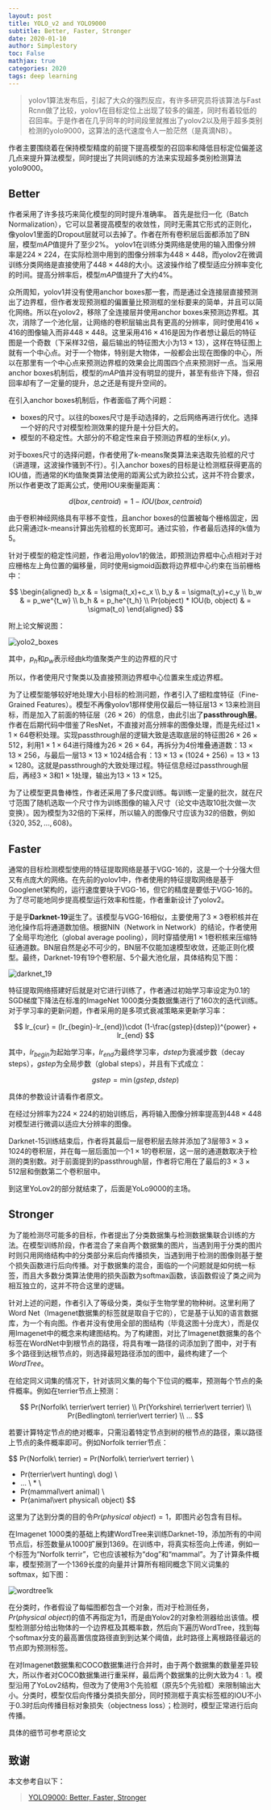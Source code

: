 ```yaml
---
layout: post
title: YOLO_v2 and YOLO9000
subtitle: Better, Faster, Stronger
date: 2020-01-10
author: Simplestory
toc: False
mathjax: true
categories: 2020
tags: deep learning
---
```


> yolov1算法发布后，引起了大众的强烈反应，有许多研究员将该算法与Fast Rcnn做了比较，yolov1在目标定位上出现了较多的偏差，同时有着较低的召回率。于是作者在几乎同年的时间段里就推出了yolov2以及用于超多类别检测的yolo9000，这算法的迭代速度令人一脸茫然（是真滴NB）。

作者主要围绕着在保持模型精度的前提下提高模型的召回率和降低目标定位偏差这几点来提升算法模型，同时提出了共同训练的方法来实现超多类别检测算法yolo9000。

## Better

作者采用了许多技巧来简化模型的同时提升准确率。
首先是批归一化（Batch Normalization），它可以显著提高模型的收敛性，同时无需其它形式的正则化，像yolov1里面的Dropout层就可以去掉了。作者在所有卷积层后面都添加了BN层，模型$mAP$值提升了至少$2\%$。
yolov1在训练分类网络是使用的输入图像分辨率是$224\times 224$，在实际检测中用到的图像分辨率为$448\times 448$，而yolov2在微调训练分类网络是直接使用了$448\times 448$的大小。这波操作给了模型适应分辨率变化的时间。提高分辨率后，模型$mAP$值提升了大约$4\%$。

众所周知，yolov1并没有使用anchor boxes那一套，而是通过全连接层直接预测出了边界框，但作者发现预测框的偏置量比预测框的坐标要来的简单，并且可以简化网络。所以在yolov2，移除了全连接层并使用anchor boxes来预测边界框。其次，消除了一个池化层，让网络的卷积层输出具有更高的分辨率，同时使用$416\times 416$的图像输入而非$448\times 448$。这里采用$416\times 416$是因为作者想让最后的特征图是一个奇数（下采样32倍，最后输出的特征图大小为$13\times 13$），这样在特征图上就有一个中心点。对于一个物体，特别是大物体，一般都会出现在图像的中心，所以在那里有一个中心点来预测边界框的效果会比周围四个点来预测好一点。当采用anchor boxes机制后，模型的$mAP$值并没有明显的提升，甚至有些许下降，但召回率却有了一定量的提升，总之还是有提升空间的。

在引入anchor boxes机制后，作者面临了两个问题：

- boxes的尺寸。以往的boxes尺寸是手动选择的，之后网络再进行优化。选择一个好的尺寸对模型检测效果的提升是十分巨大的。
- 模型的不稳定性。大部分的不稳定性来自于预测边界框的坐标$(x,y)$。

对于boxes尺寸的选择问题，作者使用了k-means聚类算法来选取先验框的尺寸（讲道理，这波操作骚到不行）。引入anchor boxes的目标是让检测框获得更高的IOU值，而通常的K均值聚类算法使用的距离公式为欧拉公式，这并不符合要求，所以作者更改了距离公式，使用IOU来衡量距离：

$$
d(box, centroid) = 1-IOU(box, centroid)
$$

由于卷积神经网络具有平移不变性，且anchor boxes的位置被每个栅格固定，因此只需通过k-means计算出先验框的长宽即可。通过实验，作者最后选择的k值为5。

针对于模型的稳定性问题，作者沿用yolov1的做法，即预测边界框中心点相对于对应栅格左上角位置的偏移量，同时使用sigmoid函数将边界框中心约束在当前栅格中：

$$
\begin{aligned}
b_x & = \sigma(t_x)+c_x \\
b_y & = \sigma(t_y)+c_y \\
b_w & = p_we^{t_w} \\
b_h & = p_he^{t_h} \\
Pr(object) * IOU(b, object) & = \sigma(t_o)
\end{aligned}
$$

附上论文解说图：

![](https://simplestory-blog-img.oss-cn-guangzhou.aliyuncs.com/in_posts/20200110/yolov2_boxes.png "yolo2_boxes")

其中，$p_h$和$p_w$表示经由k均值聚类产生的边界框的尺寸

所以，作者使用尺寸聚类以及直接预测边界框中心位置来生成边界框。

为了让模型能够较好地处理大小目标的检测问题，作者引入了细粒度特征（Fine-Grained Features）。模型不再像yolov1那样使用仅最后一特征层$13\times 13$来检测目标，而是加入了前面的特征层（$26\times 26$）的信息，由此引出了**passthrough层**。作者在后期代码中借鉴了ResNet，不直接对高分辨率的图像处理，而是先经过$1\times 1\times 64$卷积处理。实现passthrough层的逻辑大致是选取底层的特征图$26\times 26\times 512$，利用$1\times 1\times 64$进行降维为$26\times 26\times 64$，再拆分为4份堆叠通道数：$13\times 13\times 256$，与最后一层$13\times 13\times 1024$结合有：$13\times 13\times (1024+256) = 13\times 13\times 1280$。这就是passthrough的大致处理过程。特征信息经过passthrough层后，再经$3\times 3$和$1\times 1$处理，输出为$13\times 13\times 125$。

为了让模型更具鲁棒性，作者还采用了多尺度训练。每训练一定量的批次，就在尺寸范围了随机选取一个尺寸作为训练图像的输入尺寸（论文中选取10批次做一次变换）。因为模型为32倍的下采样，所以输入的图像尺寸应该为32的倍数，例如$\{320, 352, ..., 608\}$。

## Faster

通常的目标检测模型使用的特征提取网络是基于VGG-16的，这是一个十分强大但又有点庞大的网络。在先前的yolov1中，作者使用的特征提取网络是基于Googlenet架构的，运行速度要块于VGG-16，但它的精度是要低于VGG-16的。为了尽可能地同步提高模型运行效率和性能，作者重新设计了yolov2。

于是乎**Darknet-19**诞生了。该模型与VGG-16相似，主要使用了$3\times 3$卷积核并在池化操作后将通道数加倍。根据NIN（Network in Network）的结论，作者使用了全局平均池化（global average pooling），同时穿插使用$1\times 1$卷积核来压缩特征通道数。BN层自然是必不可少的，BN层不仅能加速模型收敛，还能正则化模型。最终，Darknet-19有19个卷积层、5个最大池化层，具体结构见下图：

![](https://simplestory-blog-img.oss-cn-guangzhou.aliyuncs.com/in_posts/20200110/darknet_19.png "darknet_19")

特征提取网络搭建好后就是对它进行训练了，作者通过初始学习率设定为$0.1$的SGD梯度下降法在标准的ImageNet 1000类分类数据集进行了$160$次的迭代训练。对于学习率的更新问题，作者采用的是多项式衰减策略来更新学习率：

$$
lr_{cur} = (lr_{begin}-lr_{end})\cdot (1-\frac{gstep}{dstep})^{power} + lr_{end}
$$

其中，$lr_{begin}$为起始学习率，$lr_{end}$为最终学习率，$dstep$为衰减步数（decay steps），$gstep$为全局步数（global steps），并且有下式成立：

$$
gstep = \min(gstep, dstep)
$$

具体的参数设计请看作者原文。

在经过分辨率为$224\times 224$的初始训练后，再将输入图像分辨率提高到$448\times 448$对模型进行微调以适应大分辨率的图像。

Darknet-15训练结束后，作者将其最后一层卷积层去除并添加了3层带$3\times 3\times 1024$的卷积层，并在每一层后面加一个$1\times 1$的卷积层，这一层的通道数取决于检测的类别数。对于前面提到的passthrough层，作者将它用在了最后的$3\times 3\times 512$层和倒数第二个卷积层中。

到这里YoLov2的部分就结束了，后面是YoLo9000的主场。

## Stronger

为了能检测尽可能多的目标，作者提出了分类数据集与检测数据集联合训练的方法。在模型训练阶段，作者混合了来自两个数据集的图片，当遇到用于分类的图片时则只用网络结构中的分类部分来后向传播损失，当遇到用于检测的图像则基于整个损失函数进行后向传播。对于数据集的混合，面临的一个问题就是如何统一标签，而且大多数分类算法使用的损失函数为softmax函数，该函数假设了类之间为相互独立的，这并不符合这里的逻辑。

针对上述的问题，作者引入了等级分类，类似于生物学里的物种树。这里利用了Word Net（Imagenet数据集的标签就是取自于它的），它是基于认知的语言数据库，为一个有向图。作者并没有使用全部的图结构（毕竟这图十分庞大），而是仅用Imagenet中的概念来构建图结构。为了构建图，对比了Imagenet数据集的各个标签在WordNet中到根节点的路径，将具有唯一路径的词添加到了图中，对于有多个路径到达根节点的，则选择最短路径添加的图中，最终构建了一个$WordTree$。

在给定同义词集的情况下，针对该同义集的每个下位词的概率，预测每个节点的条件概率。例如在terrier节点上预测：

$$
Pr(Norfolk\ terrier\vert terrier) \\
Pr(Yorkshire\ terrier\vert terrier) \\
Pr(Bedlington\ terrier\vert terrier) \\
...
$$

若要计算特定节点的绝对概率，只需沿着特定节点到树的根节点的路径，乘以路径上节点的条件概率即可。例如Norfolk terrier节点：

$$
Pr(Norfolk\ terrier) = Pr(Norfolk\ terrier\vert terrier) \\
* Pr(terrier\vert hunting\ dog) \\
* ... \ * \\
* Pr(mammal\vert animal) \\
* Pr(animal\vert physical\ object)
$$

这里为了达到分类的目的令$Pr(physical\ object) = 1$，即图片必包含有目标。

在Imagenet 1000类的基础上构建WordTree来训练Darknet-19，添加所有的中间节点后，标签数量从1000扩展到1369。在训练中，将真实标签向上传递，例如一个标签为“Norfolk terrir”，它也应该被标为“dog”和“mammal”。为了计算条件概率，模型预测了一个1369长度的向量并计算所有相同概念下同义词集的softmax，如下图：

![](https://simplestory-blog-img.oss-cn-guangzhou.aliyuncs.com/in_posts/20200110/wordtree1k.png "wordtree1k")

在分类时，作者假设了每幅图都包含一个对象，而对于检测任务，$Pr(physical\ object)$的值不再指定为1，而是由Yolov2的对象检测器给出该值。模型检测部分给出物体的一个边界框及其概率数，然后向下遍历WordTree，找到每个softmax分支的最高置信度路径直到到达某个阈值，此时路径上离根路径最远的节点即为预测标签。

在对Imagenet数据集和COCO数据集进行合并时，由于两个数据集的数量差异较大，所以作者对COCO数据集进行重采样，最后两个数据集的比例大致为$4:1$。模型沿用了YoLov2结构，但改为了使用3个先验框（原先5个先验框）来限制输出大小。分类时，模型仅后向传播分类损失部分，同时预测框于真实标签框的IOU不小于0.3时后向传播目标对象损失（objectness loss）；检测时，模型正常进行后向传播。

具体的细节可参考原论文

## 致谢

本文参考自以下：

>[YOLO9000: Better, Faster, Stronger](https://arxiv.org/pdf/1612.08242.pdf)